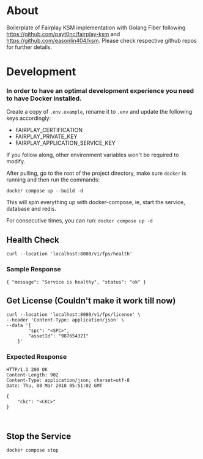 # About
Boilerplate of Fairplay KSM implementation with Golang Fiber following https://github.com/payt0nc/fairplay-ksm and https://github.com/easonlin404/ksm.
Please check respective github repos for further details.


# Development
### In order to have an optimal development experience you need to have Docker installed.
Create a copy of `.env.example`, rename it to `.env` and update the following keys accordingly:
- FAIRPLAY_CERTIFICATION
- FAIRPLAY_PRIVATE_KEY
- FAIRPLAY_APPLICATION_SERVICE_KEY

If you follow along, other environment variables won't be required to modify.

After pulling, go to the root of the project directory, make sure `docker`
is running and then run the commands:
```
docker compose up --build -d
```
This will spin everything up with docker-compose, ie, start the service, database and redis.

For consecutive times, you can run:
`docker compose up -d`


## Health Check

`curl --location 'localhost:8080/v1/fps/health'`

### Sample Response
`{
"message": "Service is healthy",
"status": "ok"
}`

## Get License (Couldn't make it work till now)

```
curl --location 'localhost:8080/v1/fps/license' \
--header 'Content-Type: application/json' \
--data '{
		"spc": "<SPC>",
		"assetId": "987654321"
	}' 
```

### Expected Response

```
HTTP/1.1 200 OK
Content-Length: 902
Content-Type: application/json; charset=utf-8
Date: Thu, 08 Mar 2018 05:51:02 GMT

{
    "ckc": "<CKC>"
}



```


## Stop the Service

`docker compose stop`



